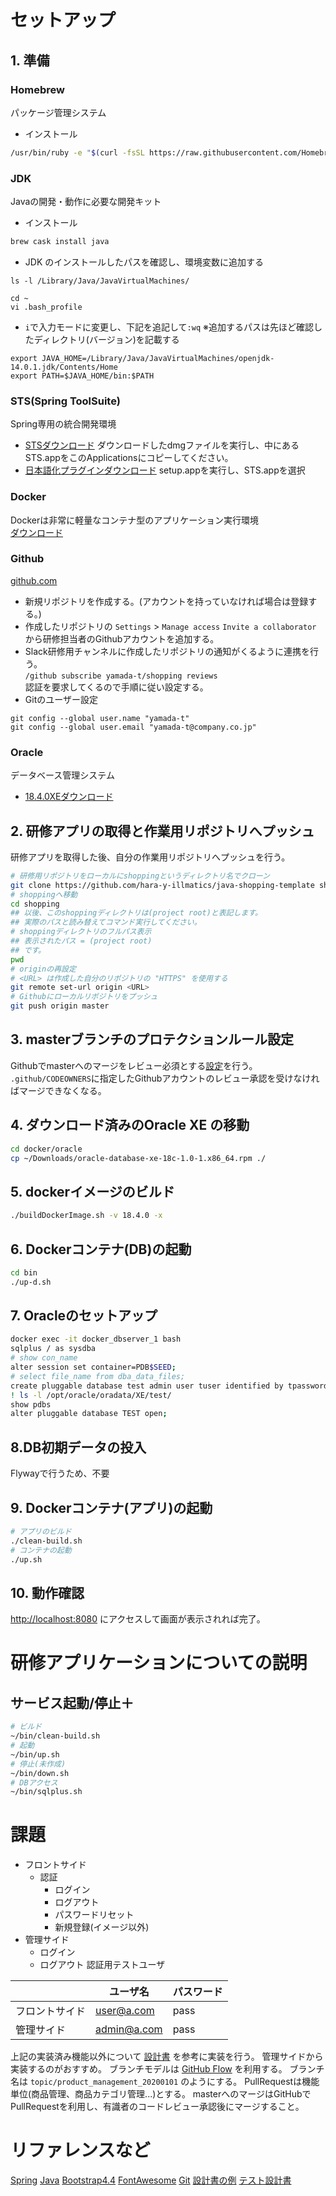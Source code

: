 # セットアップ
## 1. 準備
### Homebrew
パッケージ管理システム
  * インストール
```bash
/usr/bin/ruby -e "$(curl -fsSL https://raw.githubusercontent.com/Homebrew/install/master/install)"
```

### JDK
Javaの開発・動作に必要な開発キット
  * インストール
```bash
brew cask install java
```
  * JDK のインストールしたパスを確認し、環境変数に追加する
```
ls -l /Library/Java/JavaVirtualMachines/
```
```
cd ~
vi .bash_profile
```
  * `i`で入力モードに変更し、下記を追記して`:wq`
※追加するパスは先ほど確認したディレクトリ(バージョン)を記載する
```
export JAVA_HOME=/Library/Java/JavaVirtualMachines/openjdk-14.0.1.jdk/Contents/Home
export PATH=$JAVA_HOME/bin:$PATH
```

### STS(Spring ToolSuite)
Spring専用の統合開発環境
  * [STSダウンロード](https://spring.io/tools)
ダウンロードしたdmgファイルを実行し、中にあるSTS.appをこのApplicationsにコピーしてください。
  * [日本語化プラグインダウンロード](https://mergedoc.osdn.jp)
setup.appを実行し、STS.appを選択

### Docker
Dockerは非常に軽量なコンテナ型のアプリケーション実行環境  
 [ダウンロード](https://www.docker.com/docker-mac)
### Github
 [github.com](https://github.com/)
  * 新規リポジトリを作成する。(アカウントを持っていなければ場合は登録する。)
  * 作成したリポジトリの `Settings` > `Manage access` `Invite a collaborator` から研修担当者のGithubアカウントを追加する。
  * Slack研修用チャンネルに作成したリポジトリの通知がくるように連携を行う。<br>
    `/github subscribe yamada-t/shopping reviews`<br>
    認証を要求してくるので手順に従い設定する。
* Gitのユーザー設定<br>
```base
git config --global user.name "yamada-t"
git config --global user.email "yamada-t@company.co.jp"
```
### Oracle 
データベース管理システム
 * [18.4.0XEダウンロード](https://www.oracle.com/jp/database/technologies/xe18c-downloads.html)
<!--
### DB作成〜起動

```
cd ../bin 
./1-sysdba.sh
./init-db.sh
```
(失敗したら、時間を置いて、もう一度実行)
```
CREATE TABLESPACE my_data DATAFILE '/u01/app/oracle/oradata/MY_DATA.dbf' SIZE 200M  SEGMENT SPACE MANAGEMENT AUTO;
CREATE USER testuser IDENTIFIED BY "DB_USER_PASSWORD" DEFAULT TABLESPACE my_data TEMPORARY TABLESPACE temp;
GRANT DBA TO testuser ;
quit;
```

```
./sqlplus.sh
```

```
create table STAFF (
    EMP_ID     number primary key,
    STAFF_NAME varchar2(100)
);
insert into STAFF (EMP_ID, STAFF_NAME) values (1, 'TakamotoSan');
commit;
exit
```

```
./clean-build.sh
```

```
./up.sh
```

```
localhost:8080/query
```

!!!!!!!!!!!!!!!!!!!!!!
!!!!!!!!!!!!!!!!!!!!!!
-->
## 2. 研修アプリの取得と作業用リポジトリへプッシュ
研修アプリを取得した後、自分の作業用リポジトリへプッシュを行う。
```bash
# 研修用リポジトリをローカルにshoppingというディレクトリ名でクローン
git clone https://github.com/hara-y-illmatics/java-shopping-template shopping
# shoppingへ移動
cd shopping
## 以後、このshoppingディレクトリは(project root)と表記します。
## 実際のパスと読み替えてコマンド実行してください。
# shoppingディレクトリのフルパス表示
## 表示されたパス = (project root)
## です。
pwd
# originの再設定
# <URL> は作成した自分のリポジトリの "HTTPS" を使用する
git remote set-url origin <URL>
# Githubにローカルリポジトリをプッシュ
git push origin master
```
## 3. masterブランチのプロテクションルール設定
Githubでmasterへのマージをレビュー必須とする[設定](https://drive.google.com/drive/folders/1jwtMsaLBwvPpkmjvfqIdrkwqHWQXjq7k?usp=sharing)を行う。
`.github/CODEOWNERS`に指定したGithubアカウントのレビュー承認を受けなければマージできなくなる。
## 4. ダウンロード済みのOracle XE の移動
```bash
cd docker/oracle
cp ~/Downloads/oracle-database-xe-18c-1.0-1.x86_64.rpm ./
```
## 5. dockerイメージのビルド
```bash
./buildDockerImage.sh -v 18.4.0 -x
```
## 6. Dockerコンテナ(DB)の起動
```bash
cd bin
./up-d.sh
```
## 7. Oracleのセットアップ
```bash
docker exec -it docker_dbserver_1 bash
sqlplus / as sysdba
# show con_name
alter session set container=PDB$SEED;
# select file_name from dba_data_files;
create pluggable database test admin user tuser identified by tpassword file_name_convert = ('/opt/oracle/oradata/XE/pdbseed/', '/opt/oracle/oradata/XE/test/');
! ls -l /opt/oracle/oradata/XE/test/
show pdbs
alter pluggable database TEST open;
```
## 8.DB初期データの投入
Flywayで行うため、不要

## 9. Dockerコンテナ(アプリ)の起動
```bash
# アプリのビルド
./clean-build.sh
# コンテナの起動
./up.sh
```
## 10. 動作確認
[http://localhost:8080](http://localhost:8080) にアクセスして画面が表示されれば完了。

# 研修アプリケーションについての説明
<!--
```
~/shopping
├── laradock     # Laradockディレクトリ(docker~系のコマンドはここで実行)
├── .laradock    # データディレクトリ(MySQLのデータベースはここに保存)
└── application  # プロジェクトディレクトリ(機能追加はここに対して行う)
```
-->
## サービス起動/停止＋
```bash
# ビルド
~/bin/clean-build.sh
# 起動
~/bin/up.sh
# 停止(未作成)
~/bin/down.sh
# DBアクセス
~/bin/sqlplus.sh
```
# 課題
* フロントサイド
  * 認証
    * ログイン
    * ログアウト
    * パスワードリセット
    * 新規登録(イメージ以外)
* 管理サイド
  * ログイン
  * ログアウト
認証用テストユーザ

| |ユーザ名|パスワード|
|------|------|------|
|フロントサイド|user@a.com|pass|
|管理サイド|admin@a.com|pass|

上記の実装済み機能以外について [設計書](https://drive.google.com/drive/folders/1VRGeN6YdkE5EmyPEBiIkk0y2TneF3RH2?usp=sharing) を参考に実装を行う。
管理サイドから実装するのがおすすめ。
ブランチモデルは [GitHub Flow](https://tracpath.com/bootcamp/learning_git_github_flow.html) を利用する。
ブランチ名は `topic/product_management_20200101` のようにする。
PullRequestは機能単位(商品管理、商品カテゴリ管理...)とする。
masterへのマージはGitHubでPullRequestを利用し、有識者のコードレビュー承認後にマージすること。
# リファレンスなど
[Spring](https://spring.pleiades.io)
[Java](https://kazurof.github.io/GoogleJavaStyle-ja/)
[Bootstrap4.4](https://getbootstrap.com/docs/4.4/getting-started/introduction/)
[FontAwesome](https://fontawesome.com/)
[Git](https://git-scm.com/book/ja/v2)
[設計書の例](https://pm-rasinban.com/bd-write)
[テスト設計書](https://docs.google.com/spreadsheets/d/1eAcfaLHgvd0X8Bomp7Be1qAVlkXLonyHEdmTw5qP91s/edit?usp=sharing)
